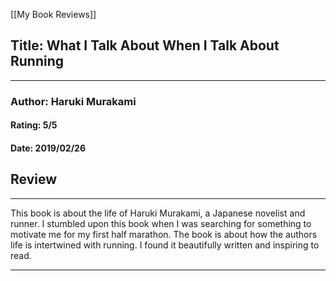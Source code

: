 [[My Book Reviews]]

 
 ## Title: What I Talk About When I Talk About Running
 ---
 ### Author: Haruki Murakami
 #### Rating: 5/5
 #### Date: 2019/02/26


 ## Review
 ---
 This book is about the life of Haruki Murakami, a Japanese novelist and runner. I stumbled upon this book when I was searching for something to motivate me for my first half marathon. The book is about how the authors life is intertwined with running. I found it beautifully written and inspiring to read.



 ---
 